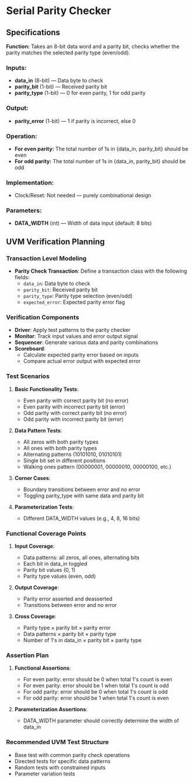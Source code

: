 # Serial Parity Checker

## Specifications

**Function:** Takes an 8-bit data word and a parity bit, checks whether the parity matches the selected parity type (even/odd).

### Inputs:
- **data_in** (8-bit) — Data byte to check
- **parity_bit** (1-bit) — Received parity bit
- **parity_type** (1-bit) — 0 for even parity, 1 for odd parity

### Output:
- **parity_error** (1-bit) — 1 if parity is incorrect, else 0

### Operation:
- **For even parity:** The total number of 1s in {data_in, parity_bit} should be even
- **For odd parity:** The total number of 1s in {data_in, parity_bit} should be odd

### Implementation:
- Clock/Reset: Not needed — purely combinational design

### Parameters:
- **DATA_WIDTH** (int) — Width of data input (default: 8 bits)

## UVM Verification Planning

### Transaction Level Modeling
- **Parity Check Transaction**: Define a transaction class with the following fields:
  - `data_in`: Data byte to check
  - `parity_bit`: Received parity bit
  - `parity_type`: Parity type selection (even/odd)
  - `expected_error`: Expected parity error flag

### Verification Components
- **Driver**: Apply test patterns to the parity checker
- **Monitor**: Track input values and error output signal
- **Sequencer**: Generate various data and parity combinations
- **Scoreboard**: 
  - Calculate expected parity error based on inputs
  - Compare actual error output with expected error

### Test Scenarios
1. **Basic Functionality Tests**:
   - Even parity with correct parity bit (no error)
   - Even parity with incorrect parity bit (error)
   - Odd parity with correct parity bit (no error)
   - Odd parity with incorrect parity bit (error)

2. **Data Pattern Tests**:
   - All zeros with both parity types
   - All ones with both parity types
   - Alternating patterns (10101010, 01010101)
   - Single bit set in different positions
   - Walking ones pattern (00000001, 00000010, 00000100, etc.)

3. **Corner Cases**:
   - Boundary transitions between error and no error
   - Toggling parity_type with same data and parity bit

4. **Parameterization Tests**:
   - Different DATA_WIDTH values (e.g., 4, 8, 16 bits)

### Functional Coverage Points
1. **Input Coverage**:
   - Data patterns: all zeros, all ones, alternating bits
   - Each bit in data_in toggled
   - Parity bit values (0, 1)
   - Parity type values (even, odd)

2. **Output Coverage**:
   - Parity error asserted and deasserted
   - Transitions between error and no error

3. **Cross Coverage**:
   - Parity type × parity bit × parity error
   - Data patterns × parity bit × parity type
   - Number of 1's in data_in × parity bit × parity type

### Assertion Plan
1. **Functional Assertions**:
   - For even parity: error should be 0 when total 1's count is even
   - For even parity: error should be 1 when total 1's count is odd
   - For odd parity: error should be 0 when total 1's count is odd
   - For odd parity: error should be 1 when total 1's count is even

2. **Parameterization Assertions**:
   - DATA_WIDTH parameter should correctly determine the width of data_in

### Recommended UVM Test Structure
- Base test with common parity check operations
- Directed tests for specific data patterns
- Random tests with constrained inputs
- Parameter variation tests

